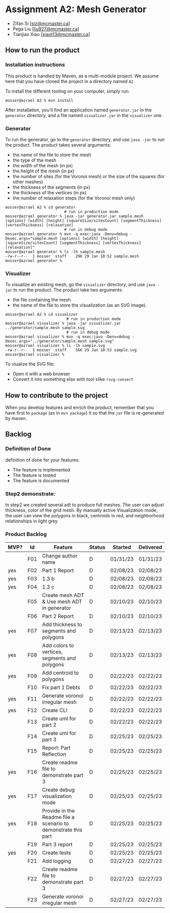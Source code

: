 # Assignment A2: Mesh Generator

- Zifan Si [siz@mcmaster.ca]
- Pega Liu [liu927@mcmaster.ca]
- Tianjiao Xiao [xiaot13@mcmaster.ca]

## How to run the product

### Installation instructions

This product is handled by Maven, as a multi-module project. We assume here that you have cloned the project in a
directory named `A2`

To install the different tooling on your computer, simply run:

```
mosser@azrael A2 % mvn install
```

After installation, you'll find an application named `generator.jar` in the `generator` directory, and a file
named `visualizer.jar` in the `visualizer` one.

### Generator

To run the generator, go to the `generator` directory, and use `java -jar` to run the product. The product takes several
arguments:

- the name of the file to store the mesh
- the type of the mesh
- the width of the mesh (in px)
- the height of the mesh (in px)
- the number of sites (for the Voronoi mesh) or the size of the squares (for other meshes)
- the thickness of the segments (in px)
- the thickness of the vertices (in px)
- the number of relaxation steps (for the Voronoi mesh only)

```
mosser@azrael A2 % cd generator 
                          # run in production mode
mosser@azrael generator % java -jar generator.jar sample.mesh [options] [width] [height] [squareSize/sitesCount] [segmentThickness] [vertexThickness] [relaxation]
                          # run in debug mode 
mosser@azrael generator % mvn -q exec:java -Denv=debug -Dexec.args="sample.mesh [options] [width] [height] [squareSize/sitesCount] [segmentThickness] [vertexThickness] [relaxation]"
mosser@azrael generator % ls -lh sample.mesh
-rw-r--r--  1 mosser  staff    29K 29 Jan 10:52 sample.mesh
mosser@azrael generator % 
```

### Visualizer

To visualize an existing mesh, go the `visualizer` directory, and use `java -jar` to run the product. The product take
two arguments:

- the file containing the mesh
- the name of the file to store the visualization (as an SVG image).

```
mosser@azrael A2 % cd visualizer 
                           # run in production mode
mosser@azrael visualizer % java -jar visualizer.jar ../generator/sample.mesh sample.svg
                           # run in debug mode
mosser@azrael visualizer % mvn -q exec:java -Denv=debug -Dexec.args="../generator/sample.mesh sample.svg"
mosser@azrael visualizer % ls -lh sample.svg
-rw-r--r--  1 mosser  staff    56K 29 Jan 10:53 sample.svg
mosser@azrael visualizer %
```

To viualize the SVG file:

- Open it with a web browser
- Convert it into something else with tool slike `rsvg-convert`

## How to contribute to the project

When you develop features and enrich the product, remember that you have first to `package` (as in `mvn package`) it so
that the `jar` file is re-generated by maven.

## Backlog
### Definition of Done

definition of done for your features:

- The feature is implemented
- The feature is tested
- The feature is documented

### Step2 demonstrate:
In step2 we created several adt to produce full meshes. The user can adjust thickness, color of the grid mesh. By manually active Visualization mode, the user can view the polygons in black, centroids in red, and neighborhood relationships in light grey

### Product Backlog
| MVP? | Id  | Feature                                                        | Status | Started  | Delivered |
|------|-----|----------------------------------------------------------------|--------|----------|-----------|
|      | F01 | Change author name                                             | D      | 01/31/23 | 01/31/23  |
| yes  | F02 | Part 1 Report                                                  | D      | 02/08/23 | 02/08/23  |
| yes  | F03 | 1.3 b                                                          | D      | 02/08/23 | 02/08/23  |
| yes  | F04 | 1.3 c                                                          | D      | 02/08/23 | 02/08/23  |
|      | F05 | Create mesh ADT & Use mesh ADT in generator                    | D      | 02/10/23 | 02/10/23  |
|      | F06 | Part 2 Report                                                  | D      | 02/10/23 | 02/10/23  |
| yes  | F07 | Add thickness to segments and polygons                         | D      | 02/13/23 | 02/13/23  |
| yes  | F08 | Add colors to vertices, segments and polygons                  | D      | 02/13/23 | 02/13/23  |
| yes  | F09 | Add centroid to polygons                                       | D      | 02/22/23 | 02/22/23  |
|      | F10 | Fix part 1 Debts                                               | D      | 02/22/23 | 02/22/23  |
| yes  | F11 | Generate voronoi irregular mesh                                | D      | 02/22/23 | 02/22/23  |
| yes  | F12 | Create CLI                                                     | D      | 02/22/23 | 02/22/23  |
|      | F13 | Create uml for part 2                                          | D      | 02/22/23 | 02/22/23  |
|      | F14 | Create uml for part 3                                          | D      | 02/25/23 | 02/25/23  |
|      | F15 | Report: Part Reflection                                        | D      | 02/25/23 | 02/25/23  |
| yes  | F16 | Create readme file to demonstrate part 3                       | D      | 02/25/23 | 02/25/23  |
| yes  | F17 | Create debug visualization mode                                | D      | 02/25/23 | 02/25/23  |
| yes  | F18 | Provide in the Readme file a scenario to demonstrate this part | D      | 02/25/23 | 02/25/23  |
|      | F19 | Part 3 report                                                  | D      | 02/25/23 | 02/25/23  |
| yes  | F20 | Create tests                                                   | D      | 02/25/23 | 02/25/23  |
|      | F21 | Add logging                                                    | D      | 02/27/23 | 02/27/23  |
|      | F22 | Create readme file to demonstrate part 3                       | D      | 02/27/23 | 02/27/23  |
|      | F23 | Generate voronoi irregular mesh                                | D      | 02/27/23 | 02/27/23  |


